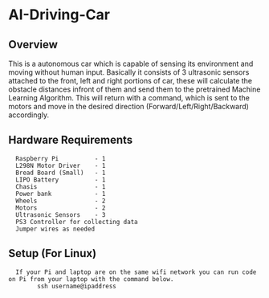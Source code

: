 AI-Driving-Car
=============
      
## Overview

   This is a autonomous car which is capable of sensing its environment and moving without human input. Basically it consists of 3 ultrasonic sensors attached to the front, left and right portions of car, these will calculate the obstacle distances infront of them and send them to the pretrained Machine Learning Algorithm. This will return with a command, which is sent to the motors and move in the desired direction (Forward/Left/Right/Backward) accordingly.

## Hardware Requirements
      Raspberry Pi          - 1
      L298N Motor Driver    - 1
      Bread Board (Small)   - 1
      LIPO Battery          - 1
      Chasis                - 1
      Power bank            - 1
      Wheels                - 2
      Motors                - 2
      Ultrasonic Sensors    - 3
      PS3 Controller for collecting data
      Jumper wires as needed
    
## Setup (For Linux)
      If your Pi and laptop are on the same wifi network you can run code on Pi from your laptop with the command below.
            ssh username@ipaddress
      
